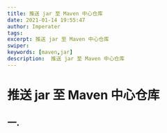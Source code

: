 ```yaml
---
title: 推送 jar 至 Maven 中心仓库
date: 2021-01-14 19:55:47
author: Imperater
tags:
excerpt: 推送 jar 至 Maven 中心仓库
swiper: 
keywords: [maven,jar]
description:  推送 jar 至 Maven 中心仓库
---
```


# 推送 jar 至 Maven 中心仓库

## 一. 

